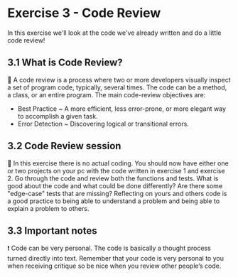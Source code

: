 # Exercise 3 - Code Review

In this exercise we'll look at the code we've already written and do a little code review!

## 3.1 What is Code Review?

:book: A code review is a process where two or more developers visually inspect a set of program code, typically, several times. The code can be a method, a class, or an entire program. The main code-review objectives are:

* Best Practice ~ A more efficient, less error-prone, or more elegant way to accomplish a given task.<br/>
* Error Detection ~ Discovering logical or transitional errors.

## 3.2 Code Review session

:book: In this exercise there is no actual coding. You should now have either one or two projects on your pc with the code written in exercise 1 and exercise 2. Go through the code and review both the functions and tests. What is good about the code and what could be done differently? Are there some "edge-case" tests that are missing? Reflecting on yours and others code is a good practice to being able to understand a problem and being able to explain a problem to others.

## 3.3 Important notes

:exclamation: Code can be very personal. The code is basically a thought process turned directly into text. Remember that your code is very personal to you when receiving critique so be nice when you review other people’s code.